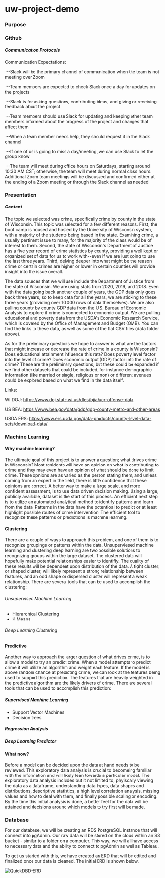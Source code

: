 ﻿# uw-project-demo

### Purpose

### Github

##### Communication Protocols

Communication Expectations:

​	--Slack will be the primary channel of communication when the team is not meeting over Zoom

​	--Team members are expected to check Slack once a day for updates on the projects

​	--Slack is for asking questions, contributing ideas, and giving or receiving feedback about the project

​	--Team members should use Slack for updating and keeping other team members informed about the progress of the project and changes that affect them

​	--When a team member needs help, they should request it in the Slack channel

​	--If one of us is going to miss a day/meeting, we can use Slack to let the group know

​	--The team will meet during office hours on Saturdays, starting around 10:30 AM CST; otherwise, the team will meet during 		normal class hours. Additional Zoom team meetings will be discussed and confirmed either at the ending of a Zoom meeting or 		through the Slack channel as needed

### Presentation
##### Content

The topic we selected was crime, specifically crime by county in the state of Wisconsin. This topic was selected for a few different reasons. First, the boot camp is housed and hosted by the University of Wisconsin system, with a majority of the students being based in the state. Examining crime, a usually pertinent issue to many, for the majority of the class would be of interest to them. Second, the state of Wisconsin's Department of Justice has a five year record of crime statistics by county, providing a well kept or organized set of data for us to work with--even if we are just going to use the last three years. Third, delving deeper into what might be the reason crime or certain crimes are higher or lower in certain counties will provide insight into the issue overall.

The data sources that we will use include the Department of Justice from the state of Wisconsin. We are using stats from 2020, 2019, and 2018. Even with the data going back another couple of years, the GDP data only goes back three years, so to keep data for all the years, we are sticking to these three years (providing over 10,000 rows of data themselves). We are also pulling county by county GDP data from the U.S. Bureau of Economic Analysis to explore if crime is connected to economic output. We are pulling educational and poverty data from the USDA's Economic Research Service, which is covered by the Office of Management and Budget (OMB). You can find the links to these data, as well as some of the flat CSV files (data folder above).

As for the preliminary questions we hope to answer is what are the factors that might increase or decrease the rate of crime in a county in Wisconsin? Does educational attainment influence this rate? Does poverty level factor into the level of crime? Does economic output (GDP) factor into the rate of crime? These are the preliminary questions, but these could be expanded if we find other datasets that could be included, for instance demographic information (like married or single, religious or non) or different avenues could be explored based on what we find in the data itself.

Links: 

WI DOJ: https://www.doj.state.wi.us/dles/bjia/ucr-offense-data

US BEA: https://www.bea.gov/data/gdp/gdp-county-metro-and-other-areas

USDA ERS: https://www.ers.usda.gov/data-products/county-level-data-sets/download-data/

### Machine Learning

#### Why machine learning?

The ultimate goal of this project is to answer a question; what drives crime in Wisconsin? Most residents will have an opinion on what is contributing to crime and they may even have an opinion of what should be done to limit crime. These opnions are as varied as the person stating them, and unless coming from an expert in the field, there is little confidence that these opinions are correct. A better way to make a large scale, and more confident assessment, is to use data driven decision making. Using a large, publicly available, dataset is the start of this process. An efficient next step is to utilize an automated analytical method to identify patterns and learn from the data. Patterns in the data have the potentioal to predict or at least highlight possible routes of crime intervention. The efficient tool to recognize these patterns or predictions is machine learning.      

#### Clustering 

There are a couple of ways to approach this problem, and one of them is to recognize groupings or patterns within the data. Unsuperviesed machine learning and clustering deep learning are two possible solutions to recognizing groups within the large dataset. The clustered data will hopefully make potential relationships easier to identifiy. The quality of these results will be dependent upon distribution of the data. A tight cluster, or shaped cluster, will likely represent a strong relationship between features, and an odd shape or dispersed cluster will represent a weak relationship. There are several tools that can be used to accomplish the clustering:  
###### Unsupervised Machine Learning
* Hierarchical Clustering
* K Means
###### Deep Learning Clustering

#### Predictive

Another way to approach the larger question of what drives crime, is to allow a model to try an predict crime. When a model attempts to predict crime it will utilize an algorithm and weight each feature. If the model is above random chance at predicting crime, we can look at the features being used to support this prediction. The features that are heavily weighted in the predictive algorithm are the likely drivers of crime. There are several tools that can be used to accomplish this prediction:
##### Supervised Machine Learning
* Support Vector Machines
* Decision trees
##### Regression Analysis

##### Deep Learning Predictor

#### What now?

Before a model can be decided upon the data at hand needs to be reviewed. This exploratory data analysis is crucial to becomeing familiar with the information and will likely lean towards a particular model. The exploratory data analysis includes but it not limited to, phyiscally viewing the data as a dataframe, understanding data types, data shapes and distributions, descriptive statistics, a high level correlation analysis, missing values and how to deal with them, and finally possible scaling or encoding. By the time this initial analysis is done, a better feel for the data will be attained and decisions around which models to try first will be made. 

### Database

For our database, we will be creating an RDS PostgreSQL instance that will connect into pgAdmin. Our raw data will be stored on the cloud within an S3 bucket - similar to a folder on a computer. This way, we will all have access to necessary data and the ability to connect to pgAdmin as well as Tableau.

To get us started with this, we have created an ERD that will be edited and finalized once our data is cleaned. The initial ERD is shown below.

![QuickDBD-ERD](https://user-images.githubusercontent.com/90646961/152706722-baa14836-0028-4489-8117-87d04878729f.png)


